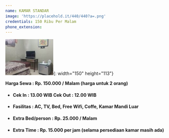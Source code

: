 ```yaml
---
name: KAMAR STANDAR
image: 'https://placehold.it/440/440?a=.png'
credentials: 150 Ribu Per Malam
phone_extension:
---
```


![](/uploads/content-5b18a8a3a357f-e1561076685884.jpg){: width="150" height="113"}

**Harga Sewa : Rp. 150.000 / Malam (harga untuk 2 orang)**

* #### Cek In : 13.00 WIB Cek Out : 12.00 WIB
* #### Fasilitas : AC, TV, Bed, Free Wifi, Coffe, Kamar Mandi Luar
* #### Extra Bed/person : Rp. 25.000 / Malam
* #### Extra Time : Rp. 15.000 per jam (selama persediaan kamar masih ada)